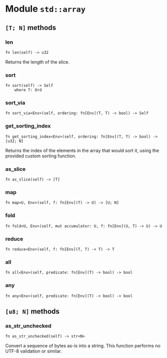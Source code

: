 # Module `std::array`

## `[T; N]` methods

### len

```noir
fn len(self) -> u32
```

Returns the length of the slice.

### sort

```noir
fn sort(self) -> Self
    where T: Ord
```

### sort_via

```noir
fn sort_via<Env>(self, ordering: fn[Env](T, T) -> bool) -> Self
```

### get_sorting_index

```noir
fn get_sorting_index<Env>(self, ordering: fn[Env](T, T) -> bool) -> [u32; N]
```

Returns the index of the elements in the array that would sort it, using the provided custom sorting function.

### as_slice

```noir
fn as_slice(self) -> [T]
```

### map

```noir
fn map<U, Env>(self, f: fn[Env](T) -> U) -> [U; N]
```

### fold

```noir
fn fold<U, Env>(self, mut accumulator: U, f: fn[Env](U, T) -> U) -> U
```

### reduce

```noir
fn reduce<Env>(self, f: fn[Env](T, T) -> T) -> T
```

### all

```noir
fn all<Env>(self, predicate: fn[Env](T) -> bool) -> bool
```

### any

```noir
fn any<Env>(self, predicate: fn[Env](T) -> bool) -> bool
```

## `[u8; N]` methods

### as_str_unchecked

```noir
fn as_str_unchecked(self) -> str<N>
```

Convert a sequence of bytes as-is into a string.
This function performs no UTF-8 validation or similar.

